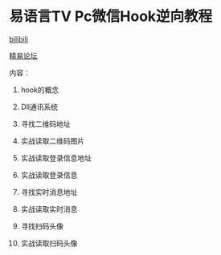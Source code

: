 # 易语言TV Pc微信Hook逆向教程

[bilibili](https://www.bilibili.com/video/BV11E411r7Ue) 

[精易论坛](https://www.eyuyan.tv/p2874.html)

内容：

1. hook的概念

2. Dll通讯系统

3. 寻找二维码地址

4. 实战读取二维码图片

5. 实战读取登录信息地址

6. 实战读取登录信息

7. 寻找实时消息地址

8. 实战读取实时消息

9. 寻找扫码头像

10. 实战读取扫码头像